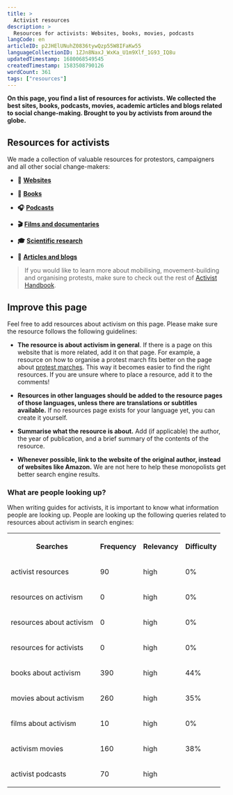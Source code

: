 ```yaml
---
title: >
  Activist resources
description: >
  Resources for activists: Websites, books, movies, podcasts
langCode: en
articleID: p2JHElUNuhZ0836tywQzp55W8IFaKw55
languageCollectionID: 1ZJn8NaxJ_WxKa_U1m9Xlf_1G93_IQ8u
updatedTimestamp: 1680068549545
createdTimestamp: 1583508790126
wordCount: 361
tags: ["resources"]
---
```


**On this page, you find a list of resources for activists. We collected the best sites, books, podcasts, movies, academic articles and blogs related to social change-making. Brought to you by activists from around the globe.**

## Resources for activists

We made a collection of valuable resources for protestors, campaigners and all other social change-makers:

-   **🔗** [**Websites**](/resources/websites)
    
-   **📕** [**Books**](/resources/books)
    
-   **🎧** [**Podcasts**](/resources/podcasts)
    
-   **🎬** [**Films and documentaries**](/resources/films-documentaries)
    
-   **🎓** [**Scientific research**](/resources/scientific-research)
    
-   **📝** [**Articles and blogs**](/resources/articles-and-blogs)
    

> If you would like to learn more about mobilising, movement-building and organising protests, make sure to check out the rest of [Activist Handbook](/).

## Improve this page

Feel free to add resources about activism on this page. Please make sure the resource follows the following guidelines:

-   **The resource is about activism in general**. If there is a page on this website that is more related, add it on that page. For example, a resource on how to organise a protest march fits better on the page about [protest marches](/tactics/march). This way it becomes easier to find the right resources. If you are unsure where to place a resource, add it to the comments!
    
-   **Resources in other languages should be added to the resource pages of those languages, unless there are translations or subtitles available.** If no resources page exists for your language yet, you can create it yourself.
    
-   **Summarise what the resource is about.** Add (if applicable) the author, the year of publication, and a brief summary of the contents of the resource.
    
-   **Whenever possible, link to the website of the original author, instead of websites like Amazon.** We are not here to help these monopolists get better search engine results.
    

### What are people looking up?

When writing guides for activists, it is important to know what information people are looking up. People are looking up the following queries related to resources about activism in search engines:

<table><tbody><tr><th><p>Searches</p></th><th><p>Frequency</p></th><th><p>Relevancy</p></th><th><p>Difficulty</p></th></tr><tr><td><p>activist resources</p></td><td><p>90</p></td><td><p>high</p></td><td><p>0%</p></td></tr><tr><td><p>resources on activism</p></td><td><p>0</p></td><td><p>high</p></td><td><p>0%</p></td></tr><tr><td><p>resources about activism</p></td><td><p>0</p></td><td><p>high</p></td><td><p>0%</p></td></tr><tr><td><p>resources for activists</p></td><td><p>0</p></td><td><p>high</p></td><td><p>0%</p></td></tr><tr><td><p>books about activism</p></td><td><p>390</p></td><td><p>high</p></td><td><p>44%</p></td></tr><tr><td><p>movies about activism</p></td><td><p>260</p></td><td><p>high</p></td><td><p>35%</p></td></tr><tr><td><p>films about activism</p></td><td><p>10</p></td><td><p>high</p></td><td><p>0%</p></td></tr><tr><td><p>activism movies</p></td><td><p>160</p></td><td><p>high</p></td><td><p>38%</p></td></tr><tr><td><p>activist podcasts</p></td><td><p>70</p></td><td><p>high</p></td><td><p></p></td></tr></tbody></table>